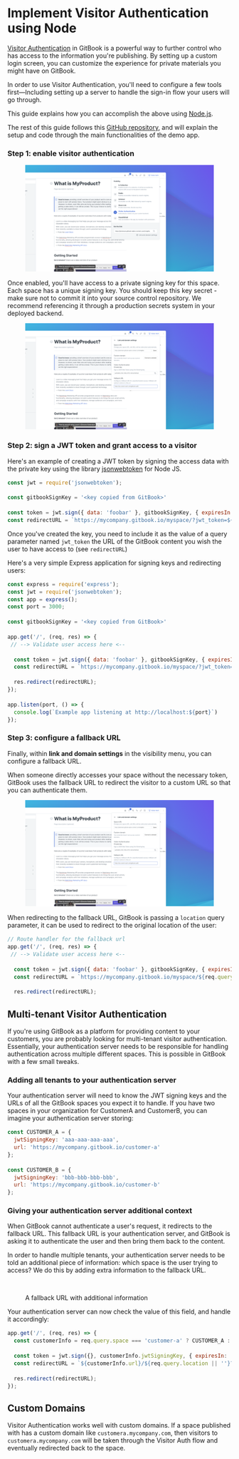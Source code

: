 # Implement Visitor Authentication using Node

[Visitor Authentication](https://docs.gitbook.com/publishing/visitor-authentication) in GitBook is a powerful way to further control who has access to the information you're publishing. By setting up a custom login screen, you can customize the experience for private materials you might have on GitBook.

In order to use Visitor Authentication, you'll need to configure a few tools first—Including setting up a server to handle the sign-in flow your users will go through.

This guide explains how you can accomplish the above using [Node.js](https://nodejs.org/en/).&#x20;

The rest of this guide follows this [GitHub repository](https://github.com/GitbookIO/example-visitor-authentication), and will explain the setup and code through the main functionalities of the demo app.

### Step 1: enable visitor authentication

<figure><img src="../../../.gitbook/assets/image (4).png" alt=""><figcaption></figcaption></figure>

Once enabled, you'll have access to a private signing key for this space. Each space has a unique signing key. You should keep this key secret - make sure not to commit it into your source control repository. We recommend referencing it through a production secrets system in your deployed backend.

<figure><img src="../../../.gitbook/assets/image (5).png" alt=""><figcaption></figcaption></figure>

### Step 2: sign a JWT token and grant access to a visitor

Here's an example of creating a JWT token by signing the access data with the private key using the library [jsonwebtoken](https://github.com/auth0/node-jsonwebtoken) for Node JS.

```javascript
const jwt = require('jsonwebtoken');

const gitbookSignKey = '<key copied from GitBook>'

const token = jwt.sign({ data: 'foobar' }, gitbookSignKey, { expiresIn: '1h' });
const redirectURL = `https://mycompany.gitbook.io/myspace/?jwt_token=${token}`;
```

Once you've created the key, you need to include it as the value of a query parameter named `jwt_token` the URL of the GitBook content you wish the user to have access to (see `redirectURL`)

Here's a very simple Express application for signing keys and redirecting users:

```javascript
const express = require('express');
const jwt = require('jsonwebtoken');
const app = express();
const port = 3000;

const gitbookSignKey = '<key copied from GitBook>'

app.get('/', (req, res) => {
 // --> Validate user access here <--

  const token = jwt.sign({ data: 'foobar' }, gitbookSignKey, { expiresIn: '1h' });
  const redirectURL = `https://mycompany.gitbook.io/myspace/?jwt_token=${token}`;

  res.redirect(redirectURL);
});

app.listen(port, () => {
  console.log(`Example app listening at http://localhost:${port}`)
});
```

### Step 3: configure a fallback URL

Finally, within **link and domain settings** in the visibility menu, you can configure a fallback URL.

When someone directly accesses your space without the necessary token, GitBook uses the fallback URL to redirect the visitor to a custom URL so that you can authenticate them.

<figure><img src="../../../.gitbook/assets/image (6).png" alt=""><figcaption></figcaption></figure>

When redirecting to the fallback URL, GitBook is passing a `location` query parameter, it can be used to redirect to the original location of the user:

```javascript
// Route handler for the fallback url
app.get('/', (req, res) => {
 // --> Validate user access here <--

  const token = jwt.sign({ data: 'foobar' }, gitbookSignKey, { expiresIn: '1h' });
  const redirectURL = `https://mycompany.gitbook.io/myspace/${req.query.location || ''}?jwt_token=${token}`;

  res.redirect(redirectURL);
```

## Multi-tenant Visitor Authentication

If you're using GitBook as a platform for providing content to your customers, you are probably looking for multi-tenant visitor authentication. Essentially, your authentication server needs to be responsible for handling authentication across multiple different spaces. This is possible in GitBook with a few small tweaks.

### Adding all tenants to your authentication server

Your authentication server will need to know the JWT signing keys and the URLs of all the GitBook spaces you expect it to handle. If you have two spaces in your organization for CustomerA and CustomerB, you can imagine your authentication server storing:

```javascript
const CUSTOMER_A = {
  jwtSigningKey: 'aaa-aaa-aaa-aaa',
  url: 'https://mycompany.gitbook.io/customer-a'
};

const CUSTOMER_B = {
  jwtSigningKey: 'bbb-bbb-bbb-bbb',
  url: 'https://mycompany.gitbook.io/customer-b'
};
```

### Giving your authentication server additional context

When GitBook cannot authenticate a user's request, it redirects to the fallback URL. This fallback URL is your authentication server, and GitBook is asking it to authenticate the user and then bring them back to the content.

In order to handle multiple tenants, your authentication server needs to be told an additional piece of information: which space is the user trying to access? We do this by adding extra information to the fallback URL.

<figure><img src="broken-reference" alt=""><figcaption><p>A fallback URL with additional information</p></figcaption></figure>

Your authentication server can now check the value of this field, and handle it accordingly:

```javascript
app.get('/', (req, res) => {
  const customerInfo = req.query.space === 'customer-a' ? CUSTOMER_A : CUSTOMER_B;
  
  const token = jwt.sign({}, customerInfo.jwtSigningKey, { expiresIn: '1h' });
  const redirectURL = `${customerInfo.url}/${req.query.location || ''}?jwt_token=${token}`;

  res.redirect(redirectURL);
});
```

## Custom Domains

Visitor Authentication works well with custom domains. If a space published with has a custom domain like `customera.mycompany.com`, then visitors to `customera.mycompany.com` will be taken through the Visitor Auth flow and eventually redirected back to the space.
